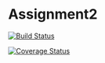 # Assignment2

[![Build Status](https://travis-ci.com/cecio999/Assignment2.svg?branch=develop)](https://travis-ci.com/cecio999/Assignment2)

[![Coverage Status](https://coveralls.io/repos/github/cecio999/Assignment2/badge.svg?branch=develop)](https://coveralls.io/github/cecio999/Assignment2?branch=develop)
